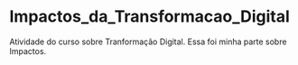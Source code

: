 # Impactos_da_Transformacao_Digital
Atividade do curso sobre Tranformação Digital. Essa foi minha parte sobre Impactos.
